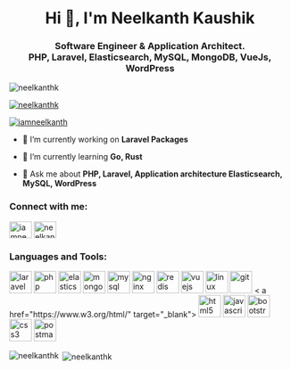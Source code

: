 <h1 align="center">Hi 👋, I'm Neelkanth Kaushik</h1>
<h3 align="center">Software Engineer & Application Architect. <br> PHP, Laravel, Elasticsearch, MySQL, MongoDB, VueJs, WordPress</h3>

<p align="left"> <img src="https://komarev.com/ghpvc/?username=neelkanthk&label=Profile%20views&color=0e75b6&style=flat" alt="neelkanthk" /> </p>

<p align="left"> <a href="https://github.com/ryo-ma/github-profile-trophy"><img src="https://github-profile-trophy.vercel.app/?username=neelkanthk" alt="neelkanthk" /></a> </p>

<p align="left"> <a href="https://twitter.com/iamneelkanth" target="blank"><img src="https://img.shields.io/twitter/follow/iamneelkanth?logo=twitter&style=for-the-badge" alt="iamneelkanth" /></a> </p>

- 🔭 I’m currently working on **Laravel Packages**

- 🌱 I’m currently learning **Go, Rust**

- 💬 Ask me about **PHP, Laravel, Application architecture Elasticsearch, MySQL, WordPress**

<h3 align="left">Connect with me:</h3>
<p align="left">
<a href="https://twitter.com/iamneelkanth" target="blank"><img align="center" src="https://cdn.jsdelivr.net/npm/simple-icons@3.0.1/icons/twitter.svg" alt="iamneelkanth" height="30" width="40" /></a>
<a href="https://linkedin.com/in/neelkanthkaushik" target="blank"><img align="center" src="https://cdn.jsdelivr.net/npm/simple-icons@3.0.1/icons/linkedin.svg" alt="neelkanthkaushik" height="30" width="40" /></a>
</p>

<h3 align="left">Languages and Tools:</h3>

<p align="left"><a href="https://laravel.com/" target="_blank"><img src="https://devicons.github.io/devicon/devicon.git/icons/laravel/laravel-plain-wordmark.svg" alt="laravel" width="40" height="40"></a> <a href="https://www.php.net" target="_blank"><img src="https://devicons.github.io/devicon/devicon.git/icons/php/php-original.svg" alt="php" width="40" height="40"></a> <a href="https://www.elastic.co" target="_blank"><img src="https://www.vectorlogo.zone/logos/elastic/elastic-icon.svg" alt="elasticsearch" width="40" height="40"></a> <a href="https://www.mongodb.com/" target="_blank"><img src="https://devicons.github.io/devicon/devicon.git/icons/mongodb/mongodb-original-wordmark.svg" alt="mongodb" width="40" height="40"></a> <a href="https://www.mysql.com/" target="_blank"><img src="https://devicons.github.io/devicon/devicon.git/icons/mysql/mysql-original-wordmark.svg" alt="mysql" width="40" height="40"></a> <a href="https://www.nginx.com" target="_blank"><img src="https://devicons.github.io/devicon/devicon.git/icons/nginx/nginx-original.svg" alt="nginx" width="40" height="40"></a> <a href="https://redis.io" target="_blank"><img src="https://devicons.github.io/devicon/devicon.git/icons/redis/redis-original-wordmark.svg" alt="redis" width="40" height="40"></a> <a href="https://vuejs.org/" target="_blank"><img src="https://devicons.github.io/devicon/devicon.git/icons/vuejs/vuejs-original-wordmark.svg" alt="vuejs" width="40" height="40"></a> <a href="https://www.linux.org/" target="_blank"><img src="https://devicons.github.io/devicon/devicon.git/icons/linux/linux-original.svg" alt="linux" width="40" height="40"></a> <a href="https://git-scm.com/" target="_blank"><img src="https://www.vectorlogo.zone/logos/git-scm/git-scm-icon.svg" alt="git" width="40" height="40"></a> < a href="https://www.w3.org/html/" target="_blank"> <img src="https://devicons.github.io/devicon/devicon.git/icons/html5/html5-original-wordmark.svg" alt="html5" width="40" height="40"> <a href="https://developer.mozilla.org/en-US/docs/Web/JavaScript" target="_blank"><img src="https://devicons.github.io/devicon/devicon.git/icons/javascript/javascript-original.svg" alt="javascript" width="40" height="40"></a> <a href="https://getbootstrap.com" target="_blank"><img src="https://devicons.github.io/devicon/devicon.git/icons/bootstrap/bootstrap-plain.svg" alt="bootstrap" width="40" height="40"></a> <a href="https://www.w3schools.com/css/" target="_blank"><img src="https://devicons.github.io/devicon/devicon.git/icons/css3/css3-original-wordmark.svg" alt="css3" width="40" height="40"></a> <a href="https://postman.com" target="_blank"><img src="https://www.vectorlogo.zone/logos/getpostman/getpostman-icon.svg" alt="postman" width="40" height="40"></a></p>

<p><img align="left" src="https://github-readme-stats.vercel.app/api/top-langs?username=neelkanthk&show_icons=true&locale=en&layout=compact" alt="neelkanthk" /></p>

<p>&nbsp;<img align="center" src="https://github-readme-stats.vercel.app/api?username=neelkanthk&show_icons=true&locale=en" alt="neelkanthk" /></p>
